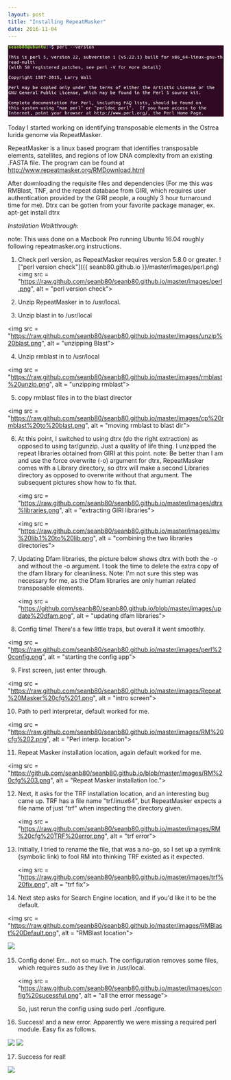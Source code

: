 ```yaml
---
layout: post
title: "Installing RepeatMasker"
date: 2016-11-04
---
```


![Image description](/images/perl.png)


Today I started working on identifying transposable elements in the Ostrea lurida genome via RepeatMasker.

RepeatMasker is a linux based program that identifies transposable elements, satellites, and regions of 
low DNA complexity from an existing .FASTA file. The program can be found at http://www.repeatmasker.org/RMDownload.html

After downloading the requisite files and dependencies (For me this was RMBlast, TNF, and the repeat database from GIRI, which requires user authentication provided by the GIRI people, a roughly 3 hour turnaround time for me). Dtrx can be gotten from
your favorite package manager, ex. apt-get install dtrx

<em>Installation Walkthrough</em>:

note: This was done on a Macbook Pro running Ubuntu 16.04 roughly following repeatmasker.org instructions.

1. Check perl version, as RepeatMasker requires version 5.8.0 or greater.
!["perl version check"]({{ seanb80.github.io }}/master/images/perl.png)
<img src = "https://raw.github.com/seanb80/seanb80.github.io/master/images/perl.png", alt = "perl version check">

2. Unzip RepeatMasker in to /usr/local.

3. Unzip blast in to /usr/local

<img src = "https://raw.github.com/seanb80/seanb80.github.io/master/images/unzip%20blast.png", alt = "unzipping Blast">

4. Unzip rmblast in to /usr/local

<img src = "https://raw.github.com/seanb80/seanb80.github.io/master/images/rmblast%20unzip.png", alt = "unzipping rmblast">

5. copy rmblast files in to the blast director

<img src = "https://raw.github.com/seanb80/seanb80.github.io/master/images/cp%20rmblast%20to%20blast.png", alt = "moving rmblast to blast dir">

6. At this point, I switched to using dtrx (do the right extraction) as opposed to using tar/gunzip. 
   Just a quality of life thing. I unzipped the repeat libraries obtained from GIRI at this point.
   note: Be better than I am and use the force overwrite (-o) argument for dtrx, RepeatMasker comes with a 
   Library directory, so dtrx will make a second Libraries directory as opposed to overwrite without that 
   argument. The subsequent pictures show how to fix that. 
   
   <img src = "https://raw.github.com/seanb80/seanb80.github.io/master/images/dtrx%libraries.png", alt = "extracting GIRI libraries">
   
   <img src = "https://raw.github.com/seanb80/seanb80.github.io/master/images/mv%20lib.1%20to%20lib.png", alt = "combining the two libraries directories">
  
7. Updating Dfam libraries, the picture below shows dtrx with both the -o and without the -o argument. I took the time 
   to delete the extra copy of the dfam library for cleanliness. Note: I'm not sure this step was necessary for me, as the
   Dfam libraries are only human related transposable elements.
     
     <img src = "https://github.com/seanb80/seanb80.github.io/blob/master/images/update%20dfam.png", alt = "updating dfam libraries">
   
8. Config time! There's a few little traps, but overall it went smoothly.

  <img src = "https://raw.github.com/seanb80/seanb80.github.io/master/images/perl%20config.png", alt = "starting the config app">
  
9. First screen, just enter through.

  <img src = "https://raw.github.com/seanb80/seanb80.github.io/master/images/Repeat%20Masker%20cfg%201.png", alt = "intro screen">
  
10. Path to perl interpretar, default worked for me.

  <img src = "https://raw.github.com/seanb80/seanb80.github.io/master/images/RM%20cfg%202.png", alt = "Perl interp. location">
  
11. Repeat Masker installation location, again default worked for me.

  <img src = "https://github.com/seanb80/seanb80.github.io/blob/master/images/RM%20cfg%203.png", alt = "Repeat Masker installation loc.">
  
12. Next, it asks for the TRF installation location, and an interesting bug came up. TRF has a file name "trf.linux64", 
    but RepeatMasker expects a file name of just "trf" when inspecting the directory given. 
    
    <img src = "https://raw.github.com/seanb80/seanb80.github.io/master/images/RM%20cfg%20TRF%20error.png", alt = "trf error">
    
13. Initially, I tried to rename the file, that was a no-go, so I set up a symlink (symbolic link) to fool RM into thinking 
    TRF existed as it expected. 
    
    <img src = "https://raw.github.com/seanb80/seanb80.github.io/master/images/trf%20fix.png", alt = "trf fix">
    
14. Next step asks for Search Engine location, and if you'd like it to be the default. 

  <img src = "https://raw.github.com/seanb80/seanb80.github.io/master/images/RMBlast%20Default.png", alt = "RMBlast location">
  
  <img src = "https://raw.github.com/seanb80/seanb80.github.io/master/images/RMBlast%20Configured.png">
  
15. Config done! Err... not so much. The configuration removes some files, which requires sudo as they live in /usr/local. 
    
    <img src = "https://raw.github.com/seanb80/seanb80.github.io/master/images/config%20sucessful.png", alt = "all the error message">
    
    So, just rerun the config using sudo perl ./configure. 
    
16. Success! and a new error. Apparently we were missing a required perl module. Easy fix as follows.

  <img src = "https://raw.github.com/seanb80/seanb80.github.io/master/images/Success%20and%20new%20error.png">
  
  <img src = "https://raw.github.com/seanb80/seanb80.github.io/master/images/perl%20fix%20soundex.png">
  
17. Success for real! 

  <img src = "https://raw.github.com/seanb80/seanb80.github.io/master/images/success%20for%20real.png">
  
  

  

